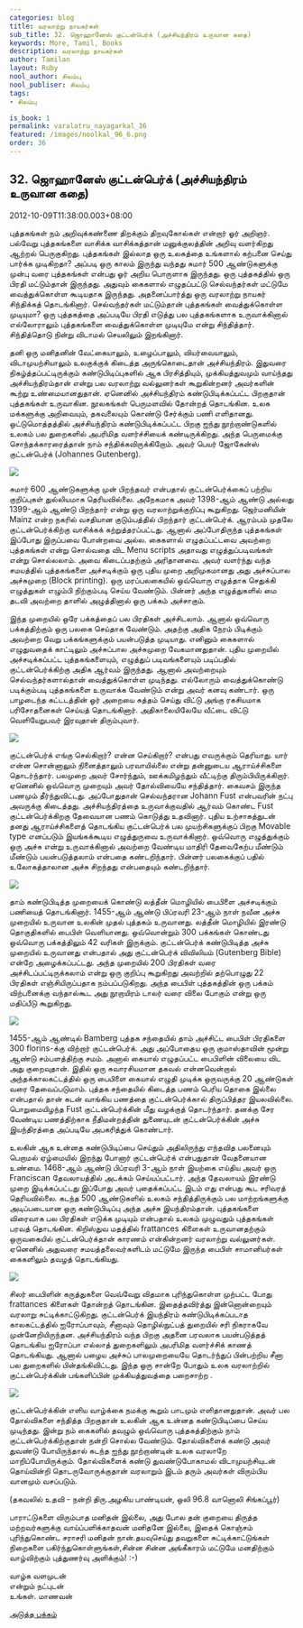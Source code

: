 ```yaml
---
categories: blog
title: வரலாற்று நாயகர்கள்
sub_title: 32. ஜொஹானேஸ் குட்டன்பெர்க் (அச்சியந்திரம் உருவான கதை)
keywords: More, Tamil, Books
description: வரலாற்று நாயகர்கள்
author: Tamilan
layout: Ruby
nool_author: சிலம்பு
nool_publiser: சிலம்பு
tags:
- சிலம்பு

is_book: 1
permalink: varalatru_nayagarkal_36
featured: /images/noolkal_96_6.png
order: 36
---
```



## 32. ஜொஹானேஸ் குட்டன்பெர்க் (அச்சியந்திரம் உருவான கதை)

2012-10-09T11:38:00.003+08:00

புத்தகங்கள் நம் அறிவுக்கண்ணை திறக்கும் திறவுகோல்கள் என்றார் ஓர் அறிஞர். பல்வேறு புத்தகங்களை வாசிக்க வாசிக்கத்தான் மனுக்குலத்தின் அறிவு வளர்கிறது ஆற்றல் பெருகுகிறது. புத்தகங்கள் இல்லாத ஒரு உலகத்தை உங்களால் கற்பனை செய்து பார்க்க முடிகிறதா? அப்படி ஒரு காலம் இருந்து வந்தது சுமார் 500 ஆண்டுகளுக்கு முன்பு வரை புத்தகங்கள் என்பது ஓர் அறிய பொருளாக இருந்தது. ஒரு புத்தகத்தில் ஒரு பிரதி மட்டும்தான் இருந்தது. அதுவும் கைகளால் எழுதப்பட்டு செல்வந்தர்கள் மட்டுமே வைத்துக்கொள்ள கூடியதாக இருந்தது. அதனைப்பார்த்து ஒரு வரலாற்று நாயகர் சிந்திக்கத் தொடங்கினார். செல்வந்தர்கள் மட்டும்தான் புத்தகங்கள் வைத்துக்கொள்ள முடியுமா? ஒரு புத்தகத்தை அப்படியே பிரதி எடுத்து பல புத்தகங்களாக உருவாக்கினால் எல்லோராலும் புத்தகங்களை வைத்துக்கொள்ள முடியுமே என்று சிந்தித்தார். சிந்தித்தொடு நின்று விடாமல் செயலிலும் இறங்கினார்.

தனி ஒரு மனிதனின் வேட்கையாலும், உழைப்பாலும், வியர்வையாலும், விடாமுயற்சியாலும் உலகுக்குக் கிடைத்த அருங்கொடைதான் அச்சியந்திரம். இதுவரை நிகழ்த்தப்பட்டிருக்கும் கண்டுபிடிப்புகளில் ஆக பிரசித்தியும், முக்கியத்துவமும் வாய்ந்தது அச்சியந்திரம்தான் என்று பல வரலாற்று வல்லுனர்கள் கூறுகின்றனர் அவர்களின் கூற்று உண்மையானதுதான். ஏனெனில் அச்சியந்திரம் கண்டுபிடிக்கப்பட்ட பிறகுதான் புத்தகங்கள் உருவாகின. நூலகங்கள் பெருமளவில் தோன்றத் தொடங்கின. உலக மக்களுக்கு அறிவையும், தகவலையும் கொண்டு சேர்க்கும் பணி எளிதானது. ஒட்டுமொத்தத்தில் அச்சியந்திரம் கண்டுபிடிக்கப்பட்ட பிறகு ஐந்து நூற்றாண்டுகளில் உலகம் பல துறைகளில் அபரிமித வளர்ச்சியைக் கண்டிருக்கிறது. அந்த பெருமைக்கு சொந்தக்காரரைத்தான் நாம் சந்திக்கவிருக்கிறோம். அவர் பெயர் ஜோகேன்ஸ் குட்டன்பெர்க் (Johannes Gutenberg).

![](http://3.bp.blogspot.com/-TqudZwICH2Q/UHE-ngpkUFI/AAAAAAAACco/-zoKdsvowmg/s320/Gutenberg.jpg)

சுமார் 600 ஆண்டுகளுக்கு முன் பிறந்தவர் என்பதால் குட்டன்பெர்க்கைப் பற்றிய குறிப்புகள் துல்லியமாக தெரியவில்லை. அநேகமாக அவர் 1398-ஆம் ஆண்டு அல்லது 1399-ஆம் ஆண்டு பிறந்தார் என்று ஒரு வரலாற்றுக்குறிப்பு கூறுகிறது. ஜெர்மனியின் Mainz என்ற நகரில் வசதியான குடும்பத்தில் பிறந்தார் குட்டன்பெர்க். ஆரம்பம் முதலே குட்டன்பெர்க்கிற்கு வாசிக்கக் கற்றுத்தரப்பட்டது. ஆனால் அப்போதிருந்த புத்தகங்கள் இப்போது இருப்பவை போன்றவை அல்ல. கைகளால் எழுதப்பட்டவை அவற்றை புத்தகங்கள் என்று சொல்வதை விட Menu scripts அதாவது எழுத்துப்படிவங்கள் என்று சொல்லலாம். அவை கிடைப்பதற்கும் அரிதானவை. அவர் வளர்ந்து வந்த சமயத்தில் புத்தகங்களை அச்சடிக்கும் ஒரு புதிய முறை அறிமுகமானது அது அச்சுப்பால அச்சுமுறை (Block printing). ஒரு மரப்பலகையில் ஒவ்வொரு எழுத்தாக செதுக்கி எழுத்துகள் எழும்பி நிற்கும்படி செய்ய வேண்டும். பின்னர் அந்த எழுத்துகளில் மை தடவி அவற்றை தாளில் அழுத்தினால் ஒரு பக்கம் அச்சாகும்.

இந்த முறையில் ஒரே பக்கத்தைப் பல பிரதிகள் அச்சிடலாம். ஆனால் ஒவ்வொரு பக்கத்திற்கும் ஒரு பலகை செய்தாக வேண்டும். அதற்கு அதிக நேரம் பிடிக்கும் அவற்றை வேறு பக்கங்களுக்கும் பயன்படுத்த முடியாது. எனினும் கைகளால் எழுதுவதைக் காட்டிலும் அச்சுப்பால அச்சுமுறை வேகமானதுதான். புதிய முறையில் அச்சடிக்கப்பட்ட புத்தகங்களையும், எழுத்துப் படிவங்களையும் படிப்பதில் குட்டன்பெர்க்கிற்கு அதிக ஆர்வம் இருந்தது. ஆனால் அவற்றையும் செல்வந்தர்களால்தான் வைத்துக்கொள்ள முடிந்தது. எல்லோரும் வைத்துக்கொண்டு படிக்கும்படி புத்தகங்களை உருவாக்க வேண்டும் என்று அவர் கனவு கண்டார். ஒரு பாழடைந்த கட்டடத்தின் ஓர் அறையை சுத்தம் செய்து விட்டு அங்கு ரகசியமாக பரிசோதனைகள் செய்யத் தொடங்கினார். அதிகாலையிலேயே வீட்டை விட்டு வெளியேறுபவர் இரவுதான் திரும்புவார்.

![](http://1.bp.blogspot.com/-o4vjCZPrmpU/UHE-zKs8VhI/AAAAAAAACcw/sEFcl68JDx8/s320/Gutenberg_2.gif)

குட்டன்பெர்க் எங்கு செல்கிறார்? என்ன செய்கிறார்? என்பது எவருக்கும் தெரியாது. யார் என்ன சொன்னாலும் நினைத்தாலும் பரவாயில்லை என்று தன்னுடைய ஆராய்ச்சிகளை தொடர்ந்தார். பலமுறை அவர் சோர்ந்தும், ஊக்கமிழந்தும் வீட்டிற்கு திரும்பியிருக்கிறார். ஏனெனில் ஒவ்வொரு முறையும் அவர் தோல்வியையே சந்தித்தார். கைவசம் இருந்த பணமும் தீர்ந்துவிட்டது. அப்போதுதான் செல்வந்தரான Johann Fust என்பவரின் நட்பு அவருக்கு கிடைத்தது. அச்சியந்திரத்தை உருவாக்குவதில் ஆர்வம் கொண்ட Fust குட்டன்பெர்க்கிறகு தேவையான பணம் கொடுத்து உதவினார். புதிய உற்சாகத்துடன் தனது ஆராய்ச்சிகளைத் தொடங்கிய குட்டன்பெர்க் பல முயற்சிகளுக்குப் பிறகு Movable type எனப்படும் இயங்கக்கூடிய எழுத்துருவை உருவாக்கினார். ஒவ்வொரு எழுத்துக்கும் ஒரு அச்சு என்று உருவாக்கினால் அவற்றை வேண்டிய மாதிரி தேவைகேற்ப மீண்டும் மீண்டும் பயன்படுத்தலாம் என்பதை கண்டறிந்தார். பின்னர் பலகைக்குப் பதில் உலோகத்தாலான அச்சு சிறந்தது என்பதையும் கண்டறிந்தார்.

![](http://4.bp.blogspot.com/-T50fT5mZqTo/UHE_p7O7AVI/AAAAAAAACdA/WeiGmULHiCw/s320/800px-Metal_movable_type.jpg)

தாம் கண்டுபிடித்த முறையைக் கொண்டு லத்தீன் மொழியில் பைபிளை அச்சடிக்கும் பணியைத் தொடங்கினார். 1455-ஆம் ஆண்டு பிப்ரவரி 23-ஆம் நாள் நவீன அச்சு முறையில் உருவான உலகின் முதல் புத்தகம் உருவானது. லத்தீன் மொழியில் இரண்டு தொகுதிகளில் பைபிள் வெளியானது. ஒவ்வொன்றும் 300 பக்கங்கள் கொண்டது ஒவ்வொரு பக்கத்திலும் 42 வரிகள் இருக்கும். குட்டன்பெர்க் கண்டுபிடித்த அச்சு முறையில் உருவானது என்பதால் அது குட்டன்பெர்க் விவிலியம் (Gutenberg Bible) என்றே அழைக்கப்பட்டது. அந்த முறையில் 200 பிரதிகள் வரை அச்சிடப்பட்டிருக்கலாம் என்று ஒரு குறிப்பு கூறுகிறது அவற்றில் தற்பொழுது 22 பிரதிகள் எஞ்சியிருப்பதாக நம்பப்படுகிறது. அந்த பைபிள் புத்தகத்தின் ஒரு பக்கம் விற்பனைக்கு வந்தால்கூட அது நூறாயிரம் டாலர் வரை விலை போகும் என்று ஒரு மதிப்பீடு கூறுகிறது.

![](http://4.bp.blogspot.com/--hbgEJMYQlM/UHE_LfxDNzI/AAAAAAAACc4/hWf8R-E_xLM/s320/Gutenberg_Bible.jpg)

1455-ஆம் ஆண்டில் Bamberg புத்தக சந்தையில் தாம் அச்சிட்ட பைபிள் பிரதிகளை 300 florins-க்கு விற்றார் குட்டன்பெர்க். அது அப்போதைய ஒரு குமாஸ்தாவின் மூன்று ஆண்டு சம்பளத்திற்கு சமம். அனால் கையால் எழுதப்பட்ட பைபிளின் விலையை விட அது குறைவுதான். இதில் ஒரு சுவாரசியமான தகவல் என்னவென்றால் அந்தக்காலகட்டத்தில் ஒரு பைபிளை கையால் எழுதி முடிக்க ஒருவருக்கு 20 ஆண்டுகள் வரை தேவைப்படுமாம். புத்தக சந்தையில் கிடைத்த பணம் பெரிய தொகை இல்லை என்பதால் தான் கடன் வாங்கிய பணத்தை குட்டன்பெர்க்கால் திருப்பித்தர இயலவில்லை. பொறுமையிழந்த Fust குட்டன்பெர்க்கின் மீது வழக்குத் தொடர்ந்தார். தனக்கு சேர வேண்டிய பணத்திற்காக நீதிமன்றத்தின் துணையுடன் குட்டன்பெர்க்கின் அச்சு இயந்திரத்தை அப்படியே அபகரித்துக் கொண்டார்.

உலகின் ஆக உன்னத கண்டுபிடிப்பை செய்தும் அதிலிருந்து எந்தவித பலனையும் பெறாமல் ஏழ்மையில் இறந்து போனார் குட்டன்பெர்க் என்பதுதான் வேதனையான உண்மை. 1468-ஆம் ஆண்டு பிப்ரவரி 3-ஆம் நாள் இயற்கை எய்திய அவர் ஒரு Franciscan தேவலாயத்தில் அடக்கம் செய்யப்பட்டார். அந்த தேவலாயம் இரண்டு முறை இடிக்கப்பட்டது இப்போது அவர் புதைக்கப்பட்ட இடம் எது என்பது கூட சரிவரத் தெரியவில்லை. கடந்த 500 ஆண்டுகளில் உலகம் சந்தித்திருக்கும் பல மாற்றங்களுக்கு அடிப்படையான ஒரு கண்டுபிடிப்பு அந்த அச்சு இயந்திரம்தான். புத்தகங்களை விரைவாக பல பிரதிகள் எடுக்க முடியும் என்பதால் உலகம் முழுவதும் புத்தகங்கள் பரவத் தொடங்கின. கிறிஸ்துவ மதத்தில் frattances கிளைகள் உருவானதற்கும் ஒருவகையில் குட்டன்பெர்க்தான் காரணம் என்கின்றனர் வரலாற்று வல்லுனர்கள். ஏனெனில் அதுவரை சமயத்தலைவர்களிடம் மட்டுமே இருந்த பைபிள் சாமானியர்கள் கைகளிலும் தவழத் தொடங்கியது.

![](http://1.bp.blogspot.com/-hx8bnegVQfY/UHE_0Tf1jqI/AAAAAAAACdI/U9ijso2cg48/s1600/gutenbergpress.jpg)

சிலர் பைபிளின் கருத்துகளை வெவ்வேறு விதமாக புரிந்துகொள்ள முற்பட்ட போது frattances கிளைகள் தோன்றத் தொடங்கின. இதைத்தவிர்த்து இன்னொன்றையும் வரலாறு சுட்டிக்காட்டுகிறது. குட்டன்பெர்க் இயந்திரம் கண்டுபிடிக்கப்படாத காலகட்டத்தில் ஐரோப்பாவும், சீனாவும் தொழில்நுட்பத் துறையில் சரி நிகராகவே முன்னேறியிருந்தன. அச்சியந்திரம் வந்த பிறகு அதனை பரவலாக பயன்படுத்தத் தொடங்கிய ஐரோப்பா எல்லாத் துறைகளிலும் அபரிமித வளர்ச்சிக் காணத் தொடங்கியது. ஆனால் பழைய அச்சுப் பாலமுறையையே தொடர்ந்துப் பின்பற்றிய சீனா பல துறைகளில் பின்தங்கிவிட்டது. இந்த ஒரு சான்றே போதும் உலக வரலாற்றில் குட்டன்பெர்க்கின் பங்களிப்பின் முக்கியத்துவத்தை பறைசாற்ற .

![](http://3.bp.blogspot.com/-VSiNLgA5-XI/UHE_7VE5nyI/AAAAAAAACdQ/_ollWPavvgg/s320/450px-Printing3_Walk_of_Ideas_Berlin.JPG)

குட்டன்பெர்க்கின் எளிய வாழ்க்கை நமக்கு கூறும் பாடமும் எளிதானதுதான். அவர் பல தோல்விகளை சந்தித்த பிறகுதான் உலகின் ஆக உன்னத கண்டுபிடிப்பை செய்ய முடிந்தது. இன்று நம் கைகளில் தவழும் ஒவ்வொரு புத்தகத்திற்கும் நாம் குட்டன்பெர்க்கிற்குதான் நன்றி சொல்ல வேண்டும். தோல்விகளைக் கண்டு அவர் துவண்டு போயிருந்தால் கடந்த ஐந்து நூற்றாண்டின் உலக வரலாறே மாறிப்போயிருக்கும். தோல்விகளைக் கண்டு துவண்டுபோகாமல் விடாமுயற்சியுடன் தொய்வின்றி தொடருவோருக்குதான் வரலாறும் இடம் தரும் அவர்கள் விரும்பிய வானமும் வசப்படும்.

(தகவலில் உதவி - நன்றி திரு.அழகிய பாண்டியன், ஒலி 96.8 வானொலி சிங்கப்பூர்)

பாராட்டுகளை விரும்பாத மனிதன் இல்லை, அது போல தன் குறையை திருத்த மற்றவர்களுக்கு வாய்ப்பளிக்காதவன் மனிதனே இல்லை, இதைக் கொஞ்சம் புரிந்துகொண்ட சராசரி மனிதன் நான்.தயவுசெய்து தவறுகளை சுட்டிக்காட்டுங்கள் நிறைகளை பகிர்ந்துகொள்ளுங்கள்,சின்ன சின்ன அங்கீகாரம் மட்டுமே மனதிற்கும் வாழ்விற்கும் புத்துணர்வு அளிக்கும்! :-)

வாழ்க வளமுடன்  
என்றும் நட்புடன்  
உங்கள். மாணவன்

[அடுத்த பக்கம்](varalatru_nayagarkal_37)